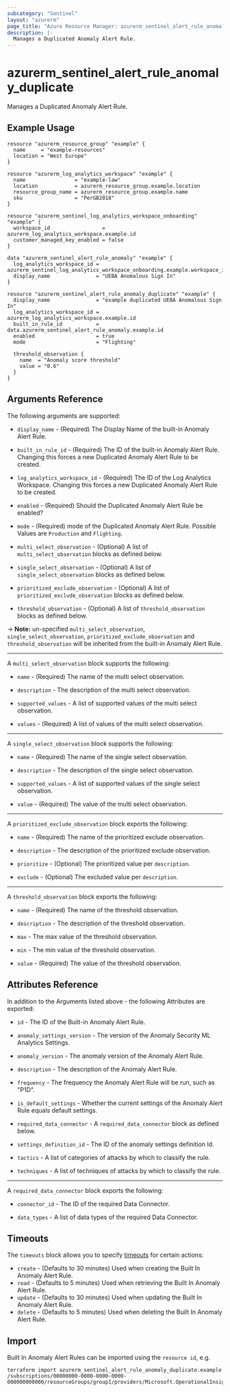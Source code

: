 ```yaml
---
subcategory: "Sentinel"
layout: "azurerm"
page_title: "Azure Resource Manager: azurerm_sentinel_alert_rule_anomaly_duplicate"
description: |-
  Manages a Duplicated Anomaly Alert Rule.
---
```

# azurerm_sentinel_alert_rule_anomaly_duplicate

Manages a Duplicated Anomaly Alert Rule.

## Example Usage

```hcl
resource "azurerm_resource_group" "example" {
  name     = "example-resources"
  location = "West Europe"
}

resource "azurerm_log_analytics_workspace" "example" {
  name                = "example-law"
  location            = azurerm_resource_group.example.location
  resource_group_name = azurerm_resource_group.example.name
  sku                 = "PerGB2018"
}

resource "azurerm_sentinel_log_analytics_workspace_onboarding" "example" {
  workspace_id                 = azurerm_log_analytics_workspace.example.id
  customer_managed_key_enabled = false
}

data "azurerm_sentinel_alert_rule_anomaly" "example" {
  log_analytics_workspace_id = azurerm_sentinel_log_analytics_workspace_onboarding.example.workspace_id
  display_name               = "UEBA Anomalous Sign In"
}

resource "azurerm_sentinel_alert_rule_anomaly_duplicate" "example" {
  display_name               = "example duplicated UEBA Anomalous Sign In"
  log_analytics_workspace_id = azurerm_log_analytics_workspace.example.id
  built_in_rule_id           = data.azurerm_sentinel_alert_rule_anomaly.example.id
  enabled                    = true
  mode                       = "Flighting"

  threshold_observation {
    name  = "Anomaly score threshold"
    value = "0.6"
  }
}
```

## Arguments Reference

The following arguments are supported:

* `display_name` - (Required) The Display Name of the built-in Anomaly Alert Rule.

* `built_in_rule_id` - (Required) The ID of the built-in Anomaly Alert Rule. Changing this forces a new Duplicated Anomaly Alert Rule to be created.

* `log_analytics_workspace_id` - (Required) The ID of the Log Analytics Workspace. Changing this forces a new Duplicated Anomaly Alert Rule to be created.

* `enabled` - (Required) Should the Duplicated Anomaly Alert Rule be enabled?

* `mode` - (Required) mode of the Duplicated Anomaly Alert Rule. Possible Values are `Production` and `Flighting`.

* `multi_select_observation` - (Optional) A list of `multi_select_observation` blocks as defined below.

* `single_select_observation` - (Optional) A list of `single_select_observation` blocks as defined below.

* `prioritized_exclude_observation` - (Optional) A list of `prioritized_exclude_observation` blocks as defined below.

* `threshold_observation` - (Optional) A list of `threshold_observation` blocks as defined below.

-> **Note:** un-specified `multi_select_observation`, `single_select_observation`, `prioritized_exclude_observation` and `threshold_observation` will be inherited from the built-in Anomaly Alert Rule.

---

A `multi_select_observation` block supports the following:

* `name` - (Required) The name of the multi select observation.

* `description` - The description of the multi select observation.

* `supported_values` - A list of supported values of the multi select observation.

* `values` - (Required) A list of values of the multi select observation.

---

A `single_select_observation` block supports the following:

* `name` - (Required) The name of the single select observation.

* `description` - The description of the single select observation.

* `supported_values` - A list of supported values of the single select observation.

* `value` - (Required) The value of the multi select observation.

---

A `prioritized_exclude_observation` block exports the following:

* `name` - (Required) The name of the prioritized exclude observation.

* `description` - The description of the prioritized exclude observation.

* `prioritize` - (Optional) The prioritized value per `description`.

* `exclude` - (Optional) The excluded value per `description`.

---

A `threshold_observation` block exports the following:

* `name` - (Required) The name of the threshold observation.

* `description` - The description of the threshold observation.

* `max` - The max value of the threshold observation.

* `min` - The min value of the threshold observation.

* `value` - (Required) The value of the threshold observation.

## Attributes Reference

In addition to the Arguments listed above - the following Attributes are exported: 

* `id` - The ID of the Built-in Anomaly Alert Rule.

* `anomaly_settings_version` - The version of the Anomaly Security ML Analytics Settings.

* `anomaly_version` - The anomaly version of the Anomaly Alert Rule.

* `description` - The description of the Anomaly Alert Rule.

* `frequency` - The frequency the Anomaly Alert Rule will be run, such as "P1D".

* `is_default_settings` - Whether the current settings of the Anomaly Alert Rule equals default settings.

* `required_data_connector` - A `required_data_connector` block as defined below.

* `settings_definition_id` - The ID of the anomaly settings definition Id.

* `tactics` - A list of categories of attacks by which to classify the rule.

* `techniques` - A list of techniques of attacks by which to classify the rule.

---

A `required_data_connector` block exports the following:

* `connector_id` - The ID of the required Data Connector.

* `data_types` - A list of data types of the required Data Connector.

## Timeouts

The `timeouts` block allows you to specify [timeouts](https://developer.hashicorp.com/terraform/language/resources/configure#define-operation-timeouts) for certain actions:

* `create` - (Defaults to 30 minutes) Used when creating the Built In Anomaly Alert Rule.
* `read` - (Defaults to 5 minutes) Used when retrieving the Built In Anomaly Alert Rule.
* `update` - (Defaults to 30 minutes) Used when updating the Built In Anomaly Alert Rule.
* `delete` - (Defaults to 5 minutes) Used when deleting the Built In Anomaly Alert Rule.

## Import

Built In Anomaly Alert Rules can be imported using the `resource id`, e.g.

```shell
terraform import azurerm_sentinel_alert_rule_anomaly_duplicate.example /subscriptions/00000000-0000-0000-0000-000000000000/resourceGroups/group1/providers/Microsoft.OperationalInsights/workspaces/workspace1/providers/Microsoft.SecurityInsights/securityMLAnalyticsSettings/setting1
```
